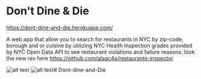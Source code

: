 # Don't Dine & Die

https://dont-dine-and-die.herokuapp.com/

A web app that allow you to search for restaurants in NYC by zip-code, borough and or cuisine by utilizing NYC Health Inspection grades provided by NYC Open Data API to see restaurant violations and failure reasons.
look the new rev here https://github.com/alaac4q/restaurants-inspector

![alt text](https://github.com/aidenshih/DontDineAndDie/blob/master/ddd/public/Search.png)
![alt text](https://github.com/aidenshih/DontDineAndDie/blob/master/ddd/public/Detailed.png)# Dont-dine-and-Die
